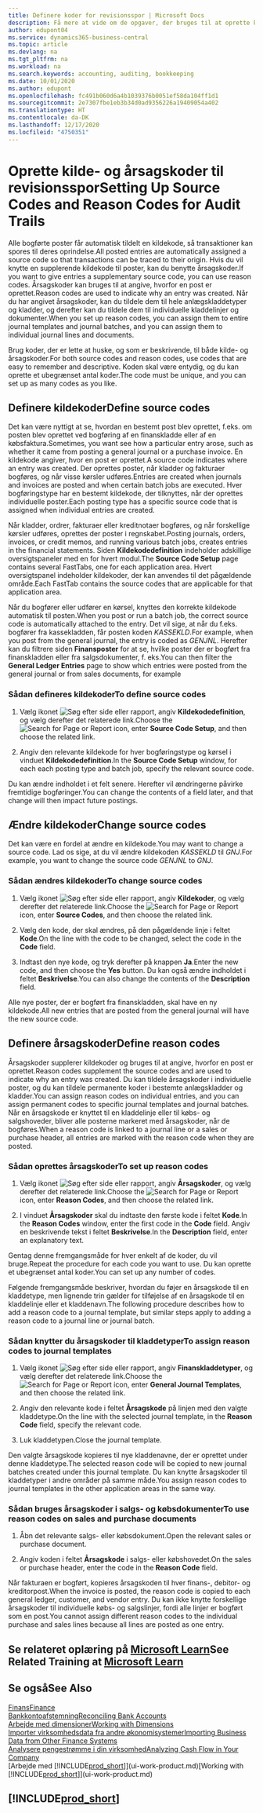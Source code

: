 ```yaml
---
title: Definere koder for revisionsspor | Microsoft Docs
description: Få mere at vide om de opgaver, der bruges til at oprette kilde- og årsagskoder, som du kan bruge til at spore revisionsspor.
author: edupont04
ms.service: dynamics365-business-central
ms.topic: article
ms.devlang: na
ms.tgt_pltfrm: na
ms.workload: na
ms.search.keywords: accounting, auditing, bookkeeping
ms.date: 10/01/2020
ms.author: edupont
ms.openlocfilehash: fc491b060d6a4b1039376b0051ef58da104ff1d1
ms.sourcegitcommit: 2e7307fbe1eb3b34d0ad9356226a19409054a402
ms.translationtype: HT
ms.contentlocale: da-DK
ms.lasthandoff: 12/17/2020
ms.locfileid: "4750351"
---
```

# <a name="setting-up-source-codes-and-reason-codes-for-audit-trails"></a><span data-ttu-id="5e4f9-103">Oprette kilde- og årsagskoder til revisionsspor</span><span class="sxs-lookup"><span data-stu-id="5e4f9-103">Setting Up Source Codes and Reason Codes for Audit Trails</span></span>

<span data-ttu-id="5e4f9-104">Alle bogførte poster får automatisk tildelt en kildekode, så transaktioner kan spores til deres oprindelse.</span><span class="sxs-lookup"><span data-stu-id="5e4f9-104">All posted entries are automatically assigned a source code so that transactions can be traced to their origin.</span></span> <span data-ttu-id="5e4f9-105">Hvis du vil knytte en supplerende kildekode til poster, kan du benytte årsagskoder.</span><span class="sxs-lookup"><span data-stu-id="5e4f9-105">If you want to give entries a supplementary source code, you can use reason codes.</span></span> <span data-ttu-id="5e4f9-106">Årsagskoder kan bruges til at angive, hvorfor en post er oprettet.</span><span class="sxs-lookup"><span data-stu-id="5e4f9-106">Reason codes are used to indicate why an entry was created.</span></span> <span data-ttu-id="5e4f9-107">Når du har angivet årsagskoder, kan du tildele dem til hele anlægskladdetyper og kladder, og derefter kan du tildele dem til individuelle kladdelinjer og dokumenter.</span><span class="sxs-lookup"><span data-stu-id="5e4f9-107">When you set up reason codes, you can assign them to entire journal templates and journal batches, and you can assign them to individual journal lines and documents.</span></span>  

<span data-ttu-id="5e4f9-108">Brug koder, der er lette at huske, og som er beskrivende, til både kilde- og årsagskoder.</span><span class="sxs-lookup"><span data-stu-id="5e4f9-108">For both source codes and reason codes, use codes that are easy to remember and descriptive.</span></span> <span data-ttu-id="5e4f9-109">Koden skal være entydig, og du kan oprette et ubegrænset antal koder.</span><span class="sxs-lookup"><span data-stu-id="5e4f9-109">The code must be unique, and you can set up as many codes as you like.</span></span>

## <a name="define-source-codes"></a><span data-ttu-id="5e4f9-110">Definere kildekoder</span><span class="sxs-lookup"><span data-stu-id="5e4f9-110">Define source codes</span></span>

<span data-ttu-id="5e4f9-111">Det kan være nyttigt at se, hvordan en bestemt post blev oprettet, f.eks. om posten blev oprettet ved bogføring af en finanskladde eller af en købsfaktura.</span><span class="sxs-lookup"><span data-stu-id="5e4f9-111">Sometimes, you want see how a particular entry arose, such as whether it came from posting a general journal or a purchase invoice.</span></span> <span data-ttu-id="5e4f9-112">En kildekode angiver, hvor en post er oprettet.</span><span class="sxs-lookup"><span data-stu-id="5e4f9-112">A source code indicates where an entry was created.</span></span> <span data-ttu-id="5e4f9-113">Der oprettes poster, når kladder og fakturaer bogføres, og når visse kørsler udføres.</span><span class="sxs-lookup"><span data-stu-id="5e4f9-113">Entries are created when journals and invoices are posted and when certain batch jobs are executed.</span></span> <span data-ttu-id="5e4f9-114">Hver bogføringstype har en bestemt kildekode, der tilknyttes, når der oprettes individuelle poster.</span><span class="sxs-lookup"><span data-stu-id="5e4f9-114">Each posting type has a specific source code that is assigned when individual entries are created.</span></span>  

<span data-ttu-id="5e4f9-115">Når kladder, ordrer, fakturaer eller kreditnotaer bogføres, og når forskellige kørsler udføres, oprettes der poster i regnskabet.</span><span class="sxs-lookup"><span data-stu-id="5e4f9-115">Posting journals, orders, invoices, or credit memos, and running various batch jobs, creates entries in the financial statements.</span></span> <span data-ttu-id="5e4f9-116">Siden **Kildekodedefinition** indeholder adskillige oversigtspaneler med en for hvert modul.</span><span class="sxs-lookup"><span data-stu-id="5e4f9-116">The **Source Code Setup** page contains several FastTabs, one for each application area.</span></span> <span data-ttu-id="5e4f9-117">Hvert oversigtspanel indeholder kildekoder, der kan anvendes til det pågældende område.</span><span class="sxs-lookup"><span data-stu-id="5e4f9-117">Each FastTab contains the source codes that are applicable for that application area.</span></span>

<span data-ttu-id="5e4f9-118">Når du bogfører eller udfører en kørsel, knyttes den korrekte kildekode automatisk til posten.</span><span class="sxs-lookup"><span data-stu-id="5e4f9-118">When you post or run a batch job, the correct source code is automatically attached to the entry.</span></span> <span data-ttu-id="5e4f9-119">Det vil sige, at når du f.eks. bogfører fra kassekladden, får posten koden *KASSEKLD*.</span><span class="sxs-lookup"><span data-stu-id="5e4f9-119">For example, when you post from the general journal, the entry is coded as *GENJNL*.</span></span> <span data-ttu-id="5e4f9-120">Herefter kan du filtrere siden **Finansposter** for at se, hvilke poster der er bogført fra finanskladden eller fra salgsdokumenter, f. eks.</span><span class="sxs-lookup"><span data-stu-id="5e4f9-120">You can then filter the **General Ledger Entries** page to show which entries were posted from the general journal or from sales documents, for example</span></span>

### <a name="to-define-source-codes"></a><span data-ttu-id="5e4f9-121">Sådan defineres kildekoder</span><span class="sxs-lookup"><span data-stu-id="5e4f9-121">To define source codes</span></span>

1. <span data-ttu-id="5e4f9-122">Vælg ikonet ![Søg efter side eller rapport](media/ui-search/search_small.png "Ikonet Søg efter side eller rapport"), angiv **Kildekodedefinition**, og vælg derefter det relaterede link.</span><span class="sxs-lookup"><span data-stu-id="5e4f9-122">Choose the ![Search for Page or Report](media/ui-search/search_small.png "Search for Page or Report icon") icon, enter **Source Code Setup**, and then choose the related link.</span></span>  

2. <span data-ttu-id="5e4f9-123">Angiv den relevante kildekode for hver bogføringstype og kørsel i vinduet **Kildekodedefinition**.</span><span class="sxs-lookup"><span data-stu-id="5e4f9-123">In the **Source Code Setup** window, for each each posting type and batch job, specify the relevant source code.</span></span>  

<span data-ttu-id="5e4f9-124">Du kan ændre indholdet i et felt senere. Herefter vil ændringerne påvirke fremtidige bogføringer.</span><span class="sxs-lookup"><span data-stu-id="5e4f9-124">You can change the contents of a field later, and that change will then impact future postings.</span></span>

## <a name="change-source-codes"></a><span data-ttu-id="5e4f9-125">Ændre kildekoder</span><span class="sxs-lookup"><span data-stu-id="5e4f9-125">Change source codes</span></span>

<span data-ttu-id="5e4f9-126">Det kan være en fordel at ændre en kildekode.</span><span class="sxs-lookup"><span data-stu-id="5e4f9-126">You may want to change a source code.</span></span> <span data-ttu-id="5e4f9-127">Lad os sige, at du vil ændre kildekoden *KASSEKLD* til *GNJ*.</span><span class="sxs-lookup"><span data-stu-id="5e4f9-127">For example, you want to change the source code *GENJNL* to *GNJ*.</span></span>

### <a name="to-change-source-codes"></a><span data-ttu-id="5e4f9-128">Sådan ændres kildekoder</span><span class="sxs-lookup"><span data-stu-id="5e4f9-128">To change source codes</span></span>

1. <span data-ttu-id="5e4f9-129">Vælg ikonet ![Søg efter side eller rapport](media/ui-search/search_small.png "Ikonet Søg efter side eller rapport"), angiv **Kildekoder**, og vælg derefter det relaterede link.</span><span class="sxs-lookup"><span data-stu-id="5e4f9-129">Choose the ![Search for Page or Report](media/ui-search/search_small.png "Search for Page or Report icon") icon, enter **Source Codes**, and then choose the related link.</span></span>

2. <span data-ttu-id="5e4f9-130">Vælg den kode, der skal ændres, på den pågældende linje i feltet **Kode**.</span><span class="sxs-lookup"><span data-stu-id="5e4f9-130">On the line with the code to be changed, select the code in the **Code** field.</span></span>

3. <span data-ttu-id="5e4f9-131">Indtast den nye kode, og tryk derefter på knappen **Ja**.</span><span class="sxs-lookup"><span data-stu-id="5e4f9-131">Enter the new code, and then choose the **Yes** button.</span></span> <span data-ttu-id="5e4f9-132">Du kan også ændre indholdet i feltet **Beskrivelse**.</span><span class="sxs-lookup"><span data-stu-id="5e4f9-132">You can also change the contents of the **Description** field.</span></span>

<span data-ttu-id="5e4f9-133">Alle nye poster, der er bogført fra finanskladden, skal have en ny kildekode.</span><span class="sxs-lookup"><span data-stu-id="5e4f9-133">All new entries that are posted from the general journal will have the new source code.</span></span>

## <a name="define-reason-codes"></a><span data-ttu-id="5e4f9-134">Definere årsagskoder</span><span class="sxs-lookup"><span data-stu-id="5e4f9-134">Define reason codes</span></span>

<span data-ttu-id="5e4f9-135">Årsagskoder supplerer kildekoder og bruges til at angive, hvorfor en post er oprettet.</span><span class="sxs-lookup"><span data-stu-id="5e4f9-135">Reason codes supplement the source codes and are used to indicate why an entry was created.</span></span> <span data-ttu-id="5e4f9-136">Du kan tildele årsagskoder i individuelle poster, og du kan tildele permanente koder i bestemte anlægskladder og kladder.</span><span class="sxs-lookup"><span data-stu-id="5e4f9-136">You can assign reason codes on individual entries, and you can assign permanent codes to specific journal templates and journal batches.</span></span> <span data-ttu-id="5e4f9-137">Når en årsagskode er knyttet til en kladdelinje eller til købs- og salgshoveder, bliver alle posterne markeret med årsagskoder, når de bogføres.</span><span class="sxs-lookup"><span data-stu-id="5e4f9-137">When a reason code is linked to a journal line or a sales or purchase header, all entries are marked with the reason code when they are posted.</span></span>  

### <a name="to-set-up-reason-codes"></a><span data-ttu-id="5e4f9-138">Sådan oprettes årsagskoder</span><span class="sxs-lookup"><span data-stu-id="5e4f9-138">To set up reason codes</span></span>

1. <span data-ttu-id="5e4f9-139">Vælg ikonet ![Søg efter side eller rapport](media/ui-search/search_small.png "Ikonet Søg efter side eller rapport"), angiv **Årsagskoder**, og vælg derefter det relaterede link.</span><span class="sxs-lookup"><span data-stu-id="5e4f9-139">Choose the ![Search for Page or Report](media/ui-search/search_small.png "Search for Page or Report icon")  icon, enter **Reason Codes**, and then choose the related link.</span></span>

2. <span data-ttu-id="5e4f9-140">I vinduet **Årsagskoder** skal du indtaste den første kode i feltet **Kode**.</span><span class="sxs-lookup"><span data-stu-id="5e4f9-140">In the **Reason Codes** window, enter the first code in the **Code** field.</span></span> <span data-ttu-id="5e4f9-141">Angiv en beskrivende tekst i feltet **Beskrivelse**.</span><span class="sxs-lookup"><span data-stu-id="5e4f9-141">In the **Description** field, enter an explanatory text.</span></span>

<span data-ttu-id="5e4f9-142">Gentag denne fremgangsmåde for hver enkelt af de koder, du vil bruge.</span><span class="sxs-lookup"><span data-stu-id="5e4f9-142">Repeat the procedure for each code you want to use.</span></span> <span data-ttu-id="5e4f9-143">Du kan oprette et ubegrænset antal koder.</span><span class="sxs-lookup"><span data-stu-id="5e4f9-143">You can set up any number of codes.</span></span>

<span data-ttu-id="5e4f9-144">Følgende fremgangsmåde beskriver, hvordan du føjer en årsagskode til en kladdetype, men lignende trin gælder for tilføjelse af en årsagskode til en kladdelinje eller et kladdenavn.</span><span class="sxs-lookup"><span data-stu-id="5e4f9-144">The following procedure describes how to add a reason code to a journal template, but similar steps apply to adding a reason code to a journal line or journal batch.</span></span>  

### <a name="to-assign-reason-codes-to-journal-templates"></a><span data-ttu-id="5e4f9-145">Sådan knytter du årsagskoder til kladdetyper</span><span class="sxs-lookup"><span data-stu-id="5e4f9-145">To assign reason codes to journal templates</span></span>

1. <span data-ttu-id="5e4f9-146">Vælg ikonet ![Søg efter side eller rapport](media/ui-search/search_small.png "Ikonet Søg efter side eller rapport"), angiv **Finanskladdetyper**, og vælg derefter det relaterede link.</span><span class="sxs-lookup"><span data-stu-id="5e4f9-146">Choose the ![Search for Page or Report](media/ui-search/search_small.png "Search for Page or Report icon")  icon, enter **General Journal Templates**, and then choose the related link.</span></span>

2. <span data-ttu-id="5e4f9-147">Angiv den relevante kode i feltet **Årsagskode** på linjen med den valgte kladdetype.</span><span class="sxs-lookup"><span data-stu-id="5e4f9-147">On the line with the selected journal template, in the **Reason Code** field, specify the relevant code.</span></span>

3. <span data-ttu-id="5e4f9-148">Luk kladdetypen.</span><span class="sxs-lookup"><span data-stu-id="5e4f9-148">Close the journal template.</span></span>

<span data-ttu-id="5e4f9-149">Den valgte årsagskode kopieres til nye kladdenavne, der er oprettet under denne kladdetype.</span><span class="sxs-lookup"><span data-stu-id="5e4f9-149">The selected reason code will be copied to new journal batches created under this journal template.</span></span> <span data-ttu-id="5e4f9-150">Du kan knytte årsagskoder til kladdetyper i andre områder på samme måde.</span><span class="sxs-lookup"><span data-stu-id="5e4f9-150">You assign reason codes to journal templates in the other application areas in the same way.</span></span>

### <a name="to-use-reason-codes-on-sales-and-purchase-documents"></a><span data-ttu-id="5e4f9-151">Sådan bruges årsagskoder i salgs- og købsdokumenter</span><span class="sxs-lookup"><span data-stu-id="5e4f9-151">To use reason codes on sales and purchase documents</span></span>

1. <span data-ttu-id="5e4f9-152">Åbn det relevante salgs- eller købsdokument.</span><span class="sxs-lookup"><span data-stu-id="5e4f9-152">Open the relevant sales or purchase document.</span></span>

2. <span data-ttu-id="5e4f9-153">Angiv koden i feltet **Årsagskode** i salgs- eller købshovedet.</span><span class="sxs-lookup"><span data-stu-id="5e4f9-153">On the sales or purchase header, enter the code in the **Reason Code** field.</span></span>

<span data-ttu-id="5e4f9-154">Når fakturaen er bogført, kopieres årsagskoden til hver finans-, debitor- og kreditorpost.</span><span class="sxs-lookup"><span data-stu-id="5e4f9-154">When the invoice is posted, the reason code is copied to each general ledger, customer, and vendor entry.</span></span> <span data-ttu-id="5e4f9-155">Du kan ikke knytte forskellige årsagskoder til individuelle købs- og salgslinjer, fordi alle linjer er bogført som en post.</span><span class="sxs-lookup"><span data-stu-id="5e4f9-155">You cannot assign different reason codes to the individual purchase and sales lines because all lines are posted as one entry.</span></span>

## <a name="see-related-training-at-microsoft-learn"></a><span data-ttu-id="5e4f9-156">Se relateret oplæring på [Microsoft Learn](/learn/paths/set-up-financial-management-dynamics-365-business-central/)</span><span class="sxs-lookup"><span data-stu-id="5e4f9-156">See Related Training at [Microsoft Learn](/learn/paths/set-up-financial-management-dynamics-365-business-central/)</span></span>

## <a name="see-also"></a><span data-ttu-id="5e4f9-157">Se også</span><span class="sxs-lookup"><span data-stu-id="5e4f9-157">See Also</span></span>

[<span data-ttu-id="5e4f9-158">Finans</span><span class="sxs-lookup"><span data-stu-id="5e4f9-158">Finance</span></span>](finance.md)  
[<span data-ttu-id="5e4f9-159">Bankkontoafstemning</span><span class="sxs-lookup"><span data-stu-id="5e4f9-159">Reconciling Bank Accounts</span></span>](bank-manage-bank-accounts.md)  
[<span data-ttu-id="5e4f9-160">Arbejde med dimensioner</span><span class="sxs-lookup"><span data-stu-id="5e4f9-160">Working with Dimensions</span></span>](finance-dimensions.md)  
[<span data-ttu-id="5e4f9-161">Importer virksomhedsdata fra andre økonomisystemer</span><span class="sxs-lookup"><span data-stu-id="5e4f9-161">Importing Business Data from Other Finance Systems</span></span>](across-import-data-configuration-packages.md)  
[<span data-ttu-id="5e4f9-162">Analysere pengestrømme i din virksomhed</span><span class="sxs-lookup"><span data-stu-id="5e4f9-162">Analyzing Cash Flow in Your Company</span></span>](finance-analyze-cash-flow.md)  
<span data-ttu-id="5e4f9-163">[Arbejde med [!INCLUDE[prod_short](includes/prod_short.md)]](ui-work-product.md)</span><span class="sxs-lookup"><span data-stu-id="5e4f9-163">[Working with [!INCLUDE[prod_short](includes/prod_short.md)]](ui-work-product.md)</span></span>  

## [!INCLUDE[prod_short](includes/free_trial_md.md)]  
